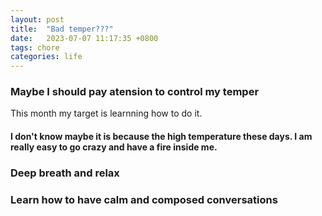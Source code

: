 ```yaml
---
layout: post
title:  "Bad temper???"
date:   2023-07-07 11:17:35 +0800
tags: chore
categories: life
---
```


### Maybe I should pay atension to control my temper
This month my target is learnning how to do it.

#### I don't know maybe it is because the high temperature these days. I am really easy to go crazy and have a fire inside me.

### Deep breath and relax

### Learn how to have calm and composed conversations
